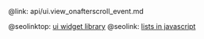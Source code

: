 @link: api/ui.view_onafterscroll_event.md

@seolinktop: [ui widget library](https://webix.com)
@seolink: [lists in javascript](https://webix.com/widget/list/)